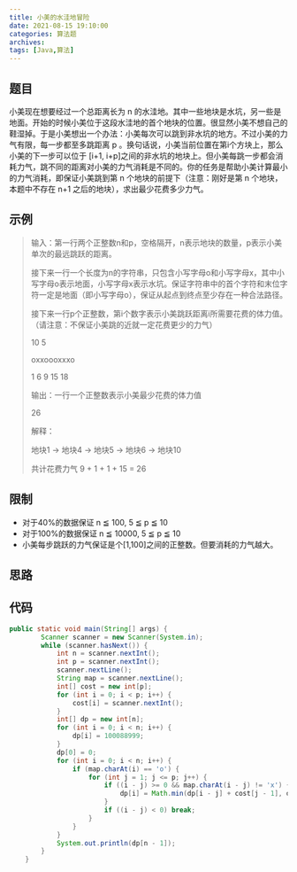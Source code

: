 ```yaml
---
title: 小美的水洼地冒险
date: 2021-08-15 19:10:00
categories: 算法题
archives:
tags: [Java,算法]
---
```


## 题目

小美现在想要经过一个总距离长为 n 的水洼地。其中一些地块是水坑，另一些是地面。开始的时候小美位于这段水洼地的首个地块的位置。很显然小美不想自己的鞋湿掉。于是小美想出一个办法：小美每次可以跳到非水坑的地方。不过小美的力气有限，每一步都至多跳距离 p 。换句话说，小美当前位置在第i个方块上，那么小美的下一步可以位于 [i+1, i+p]之间的非水坑的地块上。但小美每跳一步都会消耗力气，跳不同的距离对小美的力气消耗是不同的。你的任务是帮助小美计算最小的力气消耗，即保证小美跳到第 n 个地块的前提下（注意：刚好是第 n 个地块，本题中不存在 n+1 之后的地块），求出最少花费多少力气。

<!--more-->

## 示例

> 输入：第一行两个正整数n和p，空格隔开，n表示地块的数量，p表示小美单次的最远跳跃的距离。
>
> 接下来一行一个长度为n的字符串，只包含小写字母o和小写字母x，其中小写字母o表示地面，小写字母x表示水坑。保证字符串中的首个字符和末位字符一定是地面（即小写字母o），保证从起点到终点至少存在一种合法路径。
>
> 接下来一行p个正整数，第i个数字表示小美跳跃距离i所需要花费的体力值。（请注意：不保证小美跳的近就一定花费更少的力气）
>
> 10 5
>
> oxxoooxxxo
>
> 1 6 9 15 18
>
> 输出：一行一个正整数表示小美最少花费的体力值
>
> 26
>
> 解释：
>
> 地块1 → 地块4 → 地块5 → 地块6 → 地块10
> 
> 共计花费力气 9 + 1 + 1 + 15 = 26

## 限制

- 对于40%的数据保证 n ≦ 100, 5 ≦ p ≦ 10
- 对于100%的数据保证 n ≦ 10000, 5 ≦ p ≦ 10
- 小美每步跳跃的力气保证是个[1,100]之间的正整数。但要消耗的力气越大。

## 思路

## 代码

```java
public static void main(String[] args) {
        Scanner scanner = new Scanner(System.in);
        while (scanner.hasNext()) {
            int n = scanner.nextInt();
            int p = scanner.nextInt();
            scanner.nextLine();
            String map = scanner.nextLine();
            int[] cost = new int[p];
            for (int i = 0; i < p; i++) {
                cost[i] = scanner.nextInt();
            }
            int[] dp = new int[n];
            for (int i = 0; i < n; i++) {
                dp[i] = 100088999;
            }
            dp[0] = 0;
            for (int i = 0; i < n; i++) {
                if (map.charAt(i) == 'o') {
                    for (int j = 1; j <= p; j++) {
                        if ((i - j) >= 0 && map.charAt(i - j) != 'x') {
                            dp[i] = Math.min(dp[i - j] + cost[j - 1], dp[i]);
                        }
                        if ((i - j) < 0) break;
                    }
                }
            }
            System.out.println(dp[n - 1]);
        }
    }
```



